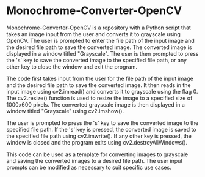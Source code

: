 # Monochrome-Converter-OpenCV
Monochrome-Converter-OpenCV is a repository with a Python script that takes an image input from the user and converts it to grayscale using OpenCV. The user is prompted to enter the file path of the input image and the desired file path to save the converted image. The converted image is displayed in a window titled "Grayscale". The user is then prompted to press the 's' key to save the converted image to the specified file path, or any other key to close the window and exit the program.

The code first takes input from the user for the file path of the input image and the desired file path to save the converted image. It then reads in the input image using cv2.imread() and converts it to grayscale using the flag 0. The cv2.resize() function is used to resize the image to a specified size of 1000x600 pixels. The converted grayscale image is then displayed in a window titled "Grayscale" using cv2.imshow().

The user is prompted to press the 's' key to save the converted image to the specified file path. If the 's' key is pressed, the converted image is saved to the specified file path using cv2.imwrite(). If any other key is pressed, the window is closed and the program exits using cv2.destroyAllWindows().

This code can be used as a template for converting images to grayscale and saving the converted images to a desired file path. The user input prompts can be modified as necessary to suit specific use cases.




